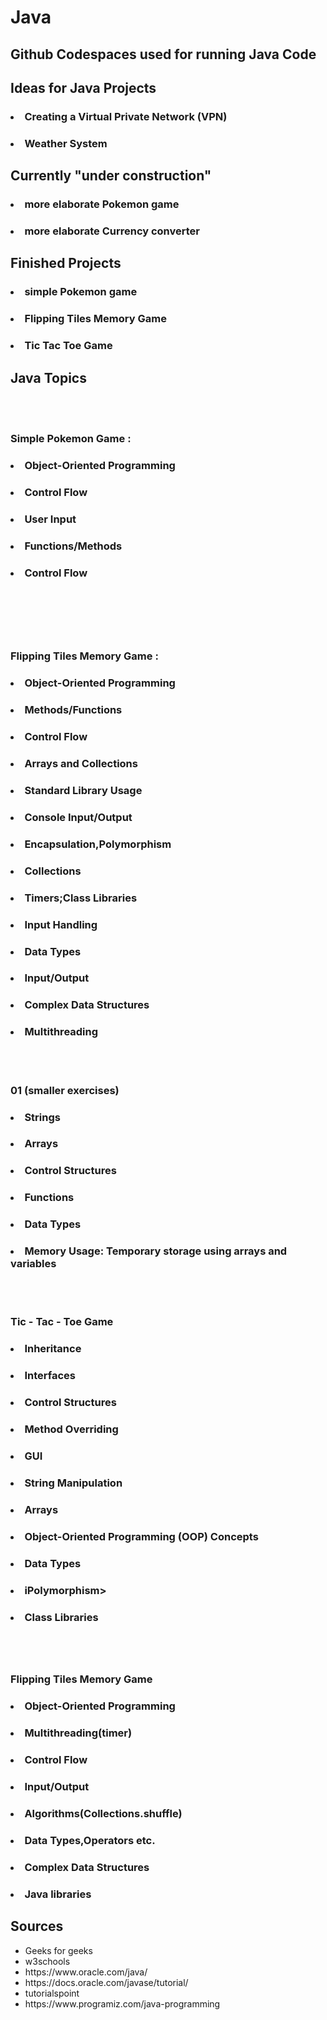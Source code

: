 # Java
## Github Codespaces used for running Java Code 
## Ideas for Java Projects 

### <ul>    
### <li> Creating a Virtual Private Network (VPN) </li>
### <li> Weather System </li>
### </ul>

## Currently "under construction"
### <ul>
### <li> more elaborate Pokemon game </li> 
### <li> more elaborate Currency converter  </li> 
### </ul>

## Finished Projects 
### <li> simple  Pokemon game  </li>
### <li> Flipping Tiles Memory Game </li>
### <li> Tic Tac Toe Game </li>


## Java Topics 
<br>
<br>


### Simple Pokemon Game : 
### <ul> 
### <li> Object-Oriented Programming</li>
### <li>  Control Flow </li>
### <li> User Input </li>
### <li> Functions/Methods </li>
### <li> Control Flow </li>
### </ul>
<br>
<br>


<br>
<br>

###  Flipping Tiles Memory Game : 
### <ul>
### <li> Object-Oriented Programming </li>
### <li>Methods/Functions </li>
### <li> Control Flow </li>
### <li>Arrays and Collections </li>
### <li>Standard Library Usage </li>
### <li>Console Input/Output </li>
### <li>Encapsulation,Polymorphism</li>
### <li>Collections </li>
### <li>Timers;Class Libraries </li>
### <li>Input Handling </li>
### <li> Data Types </li>
### <li>Input/Output </li>
### <li> Complex Data Structures</li>
### <li>Multithreading </li>

<br>
<br>

### 01 (smaller exercises)
### <ul>
### <li> Strings</li>
### <li>Arrays</li>
### <li>Control Structures </li>
### <li>Functions</li>
### <li> Data Types</li>
### <li>Memory Usage: Temporary storage using arrays and variables </li>

<br>
<br>

### Tic - Tac - Toe Game 
### <ul>
### <li> Inheritance</li>
### <li> Interfaces </li>
### <li> Control Structures</li>
### <li>Method Overriding</li>
### <li>GUI </li>
### <li>String Manipulation</li>
### <li>Arrays</li>
### <li>Object-Oriented Programming (OOP) Concepts</li>
### <li>Data Types</li>
### <li>iPolymorphism></li>
### <li>Class Libraries</li>
### </ul>

<br>
<br>

### Flipping Tiles Memory Game
### <ul>
### <li>Object-Oriented Programming </li>
### <li>Multithreading(timer) </li>
### <li> Control Flow</li>
### <li>Input/Output </li>
### <li>Algorithms(Collections.shuffle) </li>
### <li>Data Types,Operators etc. </li>
### <li> Complex Data Structures </li>
### <li>Java libraries   </li>
### </ul>


## Sources 

<ul>
  <li>Geeks for geeks </li>
  <li> w3schools </li>
  <li>https://www.oracle.com/java/</li>
  <li>https://docs.oracle.com/javase/tutorial/</li>
  <li>tutorialspoint</li>
  <li>https://www.programiz.com/java-programming</li>
</ul>

